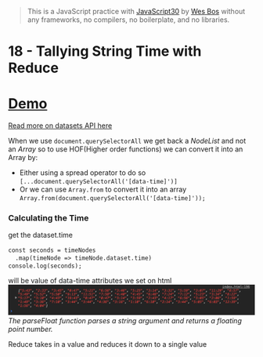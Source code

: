 >This is a JavaScript practice with [JavaScript30](https:\\javascript30.com) by [Wes Bos]() without any frameworks, no compilers, no boilerplate, and no libraries.

# 18 - Tallying String Time with Reduce
# [Demo](https://claudz1.github.io/Js30/16-AddingUpTimeWithReduce/index.html)

[Read more on datasets API here](https://developer.mozilla.org/en-US/docs/Web/API/HTMLElement/dataset)

  When we use `document.querySelectorAll` we get back a _NodeList_ and not an _Array_ so to use HOF(Higher order functions) we can convert it into an Array by:
  - Either using a spread operator to do so
    `[...document.querySelectorAll('[data-time]')]`
  - Or we can use `Array.from` to convert it into an array
   ` Array.from(document.querySelectorAll('[data-time]'));`
### Calculating the Time
   get the dataset.time
```
const seconds = timeNodes
  .map(timeNode => timeNode.dataset.time)
console.log(seconds);
```
will be value of data-time attributes we set on html
![](images\1_00.png)
_The parseFloat function parses a string argument and returns a floating point number._

Reduce takes in a value and reduces it down to a single value